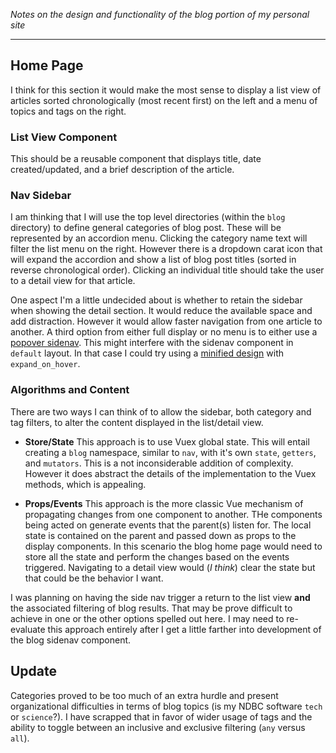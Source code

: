 _Notes on the design and functionality of the blog portion of my personal site_

---

## Home Page
I think for this section it would make the most sense to display a list view of articles sorted chronologically (most recent first) on the left and a menu of topics and tags on the right.

### List View Component
This should be a reusable component that displays title, date created/updated, and a brief description of the article.

### Nav Sidebar
I am thinking that I will use the top level directories (within the `blog` directory) to define general categories of blog post.  These will be represented by an accordion menu. Clicking the category name text will filter the list menu on the right.  However there is a dropdown carat icon that will expand the accordion and show a list of blog post titles (sorted in reverse chronological order).  Clicking an individual title should take the user to a detail view for that article.

One aspect I'm a little undecided about is whether to retain the sidebar when showing the detail section.  It would reduce the available space and add distraction.  However it would allow faster navigation from one article to another.  A third option from either full display or no menu is to either use a [popover sidenav](https://vuetifyjs.com/en/components/navigation-drawers/#bottom-drawer). This might interfere with the sidenav component in `default` layout.  In that case I could try using a [minified design](https://vuetifyjs.com/en/components/navigation-drawers/#expand-on-hover) with `expand_on_hover`.



### Algorithms and Content
There are two ways I can think of to allow the sidebar, both category and tag filters, to alter the content displayed in the list/detail view.  

* **Store/State** This approach is to use Vuex global state.  This will entail creating a `blog` namespace, similar to `nav`, with it's own `state`, `getters`, and `mutators`.  This is a not inconsiderable addition of complexity.  However it does abstract the details of the implementation to the Vuex methods, which is appealing.

* **Props/Events** This approach is the more classic Vue mechanism of propagating changes from one component to another.  THe components being acted on generate events that the parent(s) listen for.  The local state is contained on the parent and passed down as props to the display components.  In this scenario the blog home page would need to store all the state and perform the changes based on the events triggered. Navigating to a detail view would (_I think_) clear the state but that could be the behavior I want.  

I was planning on having the side nav trigger a return to the list view **and** the associated filtering of blog results.  That may be prove difficult to achieve in one or the other options spelled out here.  I may need to re-evaluate this approach entirely after I get a little farther into development of the blog sidenav component.

## Update

Categories proved to be too much of an extra hurdle and present organizational difficulties in terms of blog topics (is my NDBC software `tech` or `science`?).  I have scrapped that in favor of wider usage of tags and the ability to toggle between an inclusive and exclusive filtering (`any` versus `all`).